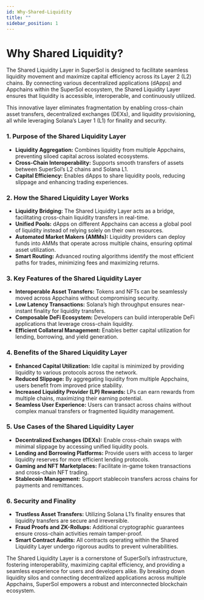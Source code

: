 ```yaml
---
id: Why-Shared-Liquidity 
title: ""
sidebar_position: 1
---
```



#  Why Shared Liquidity?  

The Shared Liquidity Layer in SuperSol is designed to facilitate seamless liquidity movement and maximize capital efficiency across its Layer 2 (L2) chains. By connecting various decentralized applications (dApps) and Appchains within the SuperSol ecosystem, the Shared Liquidity Layer ensures that liquidity is accessible, interoperable, and continuously utilized.  

This innovative layer eliminates fragmentation by enabling cross-chain asset transfers, decentralized exchanges (DEXs), and liquidity provisioning, all while leveraging Solana’s Layer 1 (L1) for finality and security.  



### 1. Purpose of the Shared Liquidity Layer  

- **Liquidity Aggregation:** Combines liquidity from multiple Appchains, preventing siloed capital across isolated ecosystems.  
- **Cross-Chain Interoperability:** Supports smooth transfers of assets between SuperSol’s L2 chains and Solana L1.  
- **Capital Efficiency:** Enables dApps to share liquidity pools, reducing slippage and enhancing trading experiences.  



### 2. How the Shared Liquidity Layer Works  

- **Liquidity Bridging:** The Shared Liquidity Layer acts as a bridge, facilitating cross-chain liquidity transfers in real-time.  
- **Unified Pools:** dApps on different Appchains can access a global pool of liquidity instead of relying solely on their own resources.  
- **Automated Market Makers (AMMs):** Liquidity providers can deploy funds into AMMs that operate across multiple chains, ensuring optimal asset utilization.  
- **Smart Routing:** Advanced routing algorithms identify the most efficient paths for trades, minimizing fees and maximizing returns.  



### 3. Key Features of the Shared Liquidity Layer  

- **Interoperable Asset Transfers:** Tokens and NFTs can be seamlessly moved across Appchains without compromising security.  
- **Low Latency Transactions:** Solana’s high throughput ensures near-instant finality for liquidity transfers.  
- **Composable DeFi Ecosystem:** Developers can build interoperable DeFi applications that leverage cross-chain liquidity.  
- **Efficient Collateral Management:** Enables better capital utilization for lending, borrowing, and yield generation.  



### 4. Benefits of the Shared Liquidity Layer  

- **Enhanced Capital Utilization:** Idle capital is minimized by providing liquidity to various protocols across the network.  
- **Reduced Slippage:** By aggregating liquidity from multiple Appchains, users benefit from improved price stability.  
- **Increased Liquidity Provider (LP) Rewards:** LPs can earn rewards from multiple chains, maximizing their earning potential.  
- **Seamless User Experience:** Users can transact across chains without complex manual transfers or fragmented liquidity management.  



### 5. Use Cases of the Shared Liquidity Layer  

- **Decentralized Exchanges (DEXs):** Enable cross-chain swaps with minimal slippage by accessing unified liquidity pools.  
- **Lending and Borrowing Platforms:** Provide users with access to larger liquidity reserves for more efficient lending protocols.  
- **Gaming and NFT Marketplaces:** Facilitate in-game token transactions and cross-chain NFT trading.  
- **Stablecoin Management:** Support stablecoin transfers across chains for payments and remittances.  



### 6. Security and Finality  

- **Trustless Asset Transfers:** Utilizing Solana L1’s finality ensures that liquidity transfers are secure and irreversible.  
- **Fraud Proofs and ZK-Rollups:** Additional cryptographic guarantees ensure cross-chain activities remain tamper-proof.  
- **Smart Contract Audits:** All contracts operating within the Shared Liquidity Layer undergo rigorous audits to prevent vulnerabilities.  

The Shared Liquidity Layer is a cornerstone of SuperSol’s infrastructure, fostering interoperability, maximizing capital efficiency, and providing a seamless experience for users and developers alike. By breaking down liquidity silos and connecting decentralized applications across multiple Appchains, SuperSol empowers a robust and interconnected blockchain ecosystem.  
